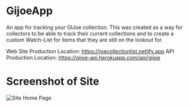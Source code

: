 # GijoeApp

An app for tracking your GIJoe collection. This was created as a way for collectors to be able to track their current collections and to create a custom Watch-List for items that they are still on the lookout for.

Web Site Production Location: https://joecollectionlist.netlify.app
API Production Location: https://gijoe-api.herokuapp.com/api/gijoe


# Screenshot of Site

![Site Home Page](http://../src/assets/Site.PNG)
